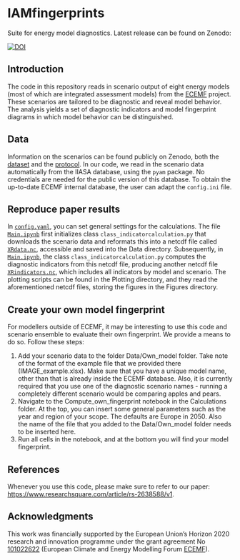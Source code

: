 # IAMfingerprints
Suite for energy model diagnostics. Latest release can be found on Zenodo:


[![DOI](https://zenodo.org/badge/DOI/10.5281/zenodo.8220167.svg)](https://doi.org/10.5281/zenodo.8220167)



## Introduction
The code in this repository reads in scenario output of eight energy models (most of which are integrated assessment models) from the [ECEMF](https://www.ecemf.eu/) project. These scenarios are tailored to be diagnostic and reveal model behavior. The analysis yields a set of diagnostic indicators and model fingerprint diagrams in which model behavior can be distinguished.

## Data
Information on the scenarios can be found publicly on Zenodo, both the [dataset](https://zenodo.org/record/7634845) and the [protocol](https://doi.org/10.5281/zenodo.6782373). In our code, we read in the scenario data automatically from the IIASA database, using the `pyam` package. No credentials are needed for the public version of this database. To obtain the up-to-date ECEMF internal database, the user can adapt the `config.ini` file.

## Reproduce paper results
In [`config.yaml`](Configuration/config.yaml), you can set general settings for the calculations. The file [`Main.ipynb`](Calculations/Main.ipynb) first initializes class `class_indicatorcalculation.py` that downloads the scenario data and reformats this into a netcdf file called [`XRdata.nc`](Data/Handling/XRdata.nc), accessible and saved into the Data directory. Subsequently, in [`Main.ipynb`](Calculations/Main.ipynb), the class `class_indicatorcalculation.py` computes the diagnostic indicators from this netcdf file, producing another netcdf file [`XRindicators.nc`](Data/Output/XRindicators.nc), which includes all indicators by model and scenario. The plotting scripts can be found in the Plotting directory, and they read the aforementioned netcdf files, storing the figures in the Figures directory.

## Create your own model fingerprint
For modellers outside of ECEMF, it may be interesting to use this code and scenario ensemble to evaluate their own fingerprint. We provide a means to do so. Follow these steps:
 <ol>
  <li>Add your scenario data to the folder Data/Own_model folder. Take note of the format of the example file that we provided there (IMAGE_example.xlsx). Make sure that you have a unique model name, other than that is already inside the ECEMF database. Also, it is currently required that you use one of the diagnostic scenario names - running a completely different scenario would be comparing apples and pears.</li>
  <li>Navigate to the Compute_own_fingerprint notebook in the Calculations folder. At the top, you can insert some general parameters such as the year and region of your scope. The defaults are Europe in 2050. Also the name of the file that you added to the Data/Own_model folder needs to be inserted here.</li>
  <li>Run all cells in the notebook, and at the bottom you will find your model fingerprint.</li>
</ol>

## References
Whenever you use this code, please make sure to refer to our paper: https://www.researchsquare.com/article/rs-2638588/v1.

## Acknowledgments
This work was financially supported by the European Union’s Horizon 2020 research and innovation programme under the grant agreement No [101022622](https://cordis.europa.eu/project/id/101022622) (European Climate and Energy Modelling Forum [ECEMF](https://ecemf.eu/)).
